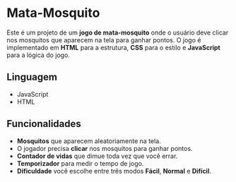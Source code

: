 # Mata-Mosquito
Este é um projeto de um **jogo de mata-mosquito** onde o usuário deve clicar nos mosquitos que aparecem na tela para ganhar pontos. O jogo é implementado em **HTML** para a estrutura, **CSS** para o estilo e **JavaScript** para a lógica do jogo.

## Linguagem 
- JavaScript
- HTML

## Funcionalidades

- **Mosquitos** que aparecem aleatoriamente na tela.
- O jogador precisa **clicar** nos mosquitos para ganhar pontos.
- **Contador de vidas** que dimue toda vez que você errar.
- **Temporizador** para medir o tempo de jogo.
- **Dificuldade** você escolhe entre três modos **Fácil**, **Normal** e **Difícil**.
